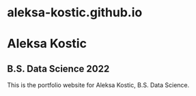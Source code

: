 # aleksa-kostic.github.io

<h1>Aleksa Kostic</h1>
<h2>B.S. Data Science 2022</h2>

This is the portfolio website for Aleksa Kostic, B.S. Data Science.
